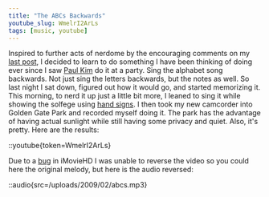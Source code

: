 ```yaml
---
title: "The ABCs Backwards"
youtube_slug: WmelrI2ArLs
tags: [music, youtube]
---
```


Inspired to further acts of nerdome by the encouraging comments on my [last post](/blog/new-video-camera-take-me-out-to-the-ball-game/), I decided to learn to do something I have been thinking of doing ever since I saw [Paul Kim](http://www.youtube.com/user/VideoBuck) do it at a party. Sing the alphabet song backwards. Not just sing the letters backwards, but the notes as well. So last night I sat down, figured out how it would go, and started memorizing it. This morning, to nerd it up just a little bit more, I leaned to sing it while showing the solfege using [hand signs](http://www.classicsforkids.com/teachers/training/handsigns.asp). I then took my new camcorder into Golden Gate Park and recorded myself doing it. The park has the advantage of having actual sunlight while still having some privacy and quiet. Also, it's pretty. Here are the results:

::youtube{token=WmelrI2ArLs}

Due to a [bug](http://forums.macrumors.com/showthread.php?t=223370) in iMovieHD I was unable to reverse the video so you could here the original melody, but here is the audio reversed:

::audio{src=/uploads/2009/02/abcs.mp3}
